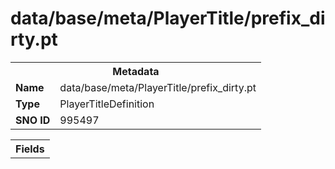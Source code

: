 <h1>data/base/meta/PlayerTitle/prefix_dirty.pt</h1><table><tr><th colspan="100%">Metadata</th></tr><tr><td><b>Name</b></td><td>data/base/meta/PlayerTitle/prefix_dirty.pt</td></tr><tr><td><b>Type</b></td><td>PlayerTitleDefinition</td></tr><tr><td><b>SNO ID</b></td><td>995497</td></tr></table>

<table><tr><th colspan="100%">Fields</th></tr></table>

